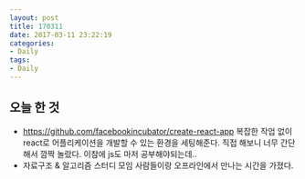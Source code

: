 ```yaml
---
layout: post
title: 170311
date: 2017-03-11 23:22:19
categories:
- Daily
tags:
- Daily
---
```


## 오늘 한 것

*   https://github.com/facebookincubator/create-react-app
    복잡한 작업 없이 react로 어플리케이션을 개발할 수 있는 환경을 세팅해준다. 직접 해보니 너무 간단해서 깜짝 놀랐다. 이참에 js도 마저 공부해야되는데..
*   자료구조 & 알고리즘 스터디 모임 사람들이랑 오프라인에서 만나는 시간을 가졌다.
